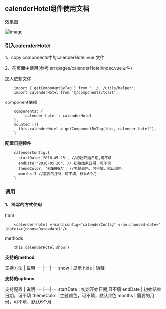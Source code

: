 ## calenderHotel组件使用文档

效果图

![image](http://adstatic.oss-cn-beijing.aliyuncs.com/ad-activity.meiyou.com/dkd2/v4/calender2.png
)

### 引入calenderHotel
1、copy components中的calenderHotel.vue 文件

2、在页面中使用(参考 src/pages/calenderHotel/index.vue文件)

加入依赖文件
```
    import { getComponentByTag } from "../../utils/helper";
    import calenderHotel from '@/components/toast';
```

component依赖
```
    components: {
        'calender-hotel': calenderHotel
    },
    mounted (){
      this.calenderHotel = getComponentByTag(this,'calender-hotel');
    }

```

**配置日期控件**
```
    calenderConfig:{
      startDate:'2018-05-25', //初始开始日期,可不填
      endDate:'2018-05-28', // 初始结束日期，可不填
      themeColor: '#3EDFBA', //主题颜色，可不填，默认绿色
      months:3 //需要的月份，可不填，默认6个月
    }
```


### 调用

#### 1、简写的方式使用
html

```
    <calender-hotel v-bind:config="calenderConfig" v-on:choosed-date="(date)=>{chooseDate=date}"/>

```
methods
```
    this.calenderHotel.show()

```

**支持的method**


支持方法 | 说明
---|---|---
show | 显示
hide | 隐藏

**支持的options**

支持配置 | 说明
---|---|---
startDate | 初始开始日期,可不填
endDate | 初始结束日期，可不填
themeColor | 主题颜色，可不填，默认绿色
months | 需要的月份，可不填，默认6个月

